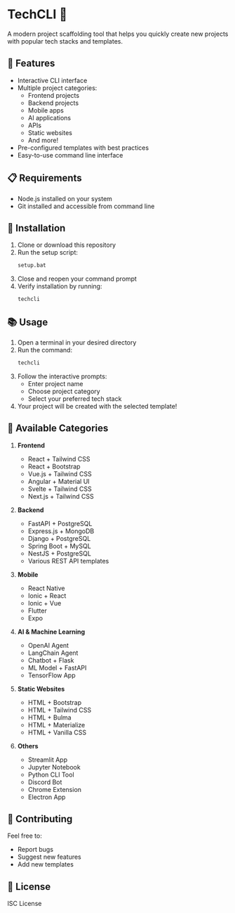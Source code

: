 # TechCLI 🧪

A modern project scaffolding tool that helps you quickly create new projects with popular tech stacks and templates.

## 🚀 Features

- Interactive CLI interface
- Multiple project categories:
  - Frontend projects
  - Backend projects
  - Mobile apps
  - AI applications
  - APIs
  - Static websites
  - And more!
- Pre-configured templates with best practices
- Easy-to-use command line interface

## 📋 Requirements

- Node.js installed on your system
- Git installed and accessible from command line

## 🔧 Installation

1. Clone or download this repository
2. Run the setup script:
   ```bash
   setup.bat
   ```
3. Close and reopen your command prompt
4. Verify installation by running:
   ```bash
   techcli
   ```

## 📚 Usage

1. Open a terminal in your desired directory
2. Run the command:
   ```bash
   techcli
   ```
3. Follow the interactive prompts:
   - Enter project name
   - Choose project category
   - Select your preferred tech stack
4. Your project will be created with the selected template!

## 🎨 Available Categories

1. **Frontend** 
   - React + Tailwind CSS
   - React + Bootstrap
   - Vue.js + Tailwind CSS
   - Angular + Material UI
   - Svelte + Tailwind CSS
   - Next.js + Tailwind CSS

2. **Backend**
   - FastAPI + PostgreSQL
   - Express.js + MongoDB
   - Django + PostgreSQL
   - Spring Boot + MySQL
   - NestJS + PostgreSQL
   - Various REST API templates

3. **Mobile**
   - React Native
   - Ionic + React
   - Ionic + Vue
   - Flutter
   - Expo

4. **AI & Machine Learning**
   - OpenAI Agent
   - LangChain Agent
   - Chatbot + Flask
   - ML Model + FastAPI
   - TensorFlow App

5. **Static Websites**
   - HTML + Bootstrap
   - HTML + Tailwind CSS
   - HTML + Bulma
   - HTML + Materialize
   - HTML + Vanilla CSS

6. **Others**
   - Streamlit App
   - Jupyter Notebook
   - Python CLI Tool
   - Discord Bot
   - Chrome Extension
   - Electron App

## 🤝 Contributing

Feel free to:
- Report bugs
- Suggest new features
- Add new templates

## 📝 License

ISC License
